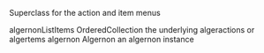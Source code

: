 Superclass for the action and item menus
	
algernonListItems 	OrderedCollection 	the underlying algeractions or algertems
algernon                      Algernon                    an algernon instance